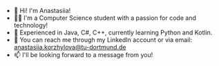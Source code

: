 - 👋 Hi! I'm Anastasiia! 
- 👩‍💻 I'm a Computer Science student with a passion for code and technology!
- 🌱 Experienced in Java, C#, C++, currently learning Python and Kotlin.
- 🔗 You can reach me through my LinkedIn account or via email: anastasiia.korzhylova@tu-dortmund.de
- 📫 I'll be looking forward to a message from you!

<!---
a-kori/a-kori is a ✨ special ✨ repository because its `README.md` (this file) appears on your GitHub profile.
You can click the Preview link to take a look at your changes.
--->
